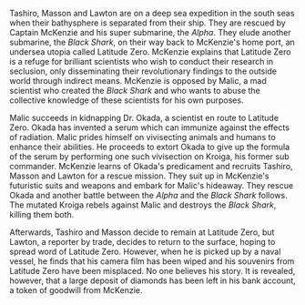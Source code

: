 <!-- Latitude Zero (1969) -->

Tashiro, Masson and Lawton are on a deep sea expedition in the south seas when their bathysphere is separated from their ship. They are rescued by Captain McKenzie and his super submarine, the _Alpha_. They elude another submarine, the _Black Shark_, on their way back to McKenzie's home port, an undersea utopia called Latitude Zero. McKenzie explains that Latitude Zero is a refuge for brilliant scientists who wish to conduct their research in seclusion, only disseminating their revolutionary findings to the outside world through indirect means. McKenzie is opposed by Malic, a mad scientist who created the _Black Shark_ and who wants to abuse the collective knowledge of these scientists for his own purposes.

Malic succeeds in kidnapping Dr. Okada, a scientist en route to Latitude Zero. Okada has invented a serum which can immunize against the effects of radiation. Malic prides himself on vivisecting animals and humans to enhance their abilities. He proceeds to extort Okada to give up the formula of the serum by performing one such vivisection on Kroiga, his former sub commander. McKenzie learns of Okada's predicament and recruits Tashiro, Masson and Lawton for a rescue mission. They suit up in McKenzie's futuristic suits and weapons and embark for Malic's hideaway. They rescue Okada and another battle between the _Alpha_ and the _Black Shark_ follows. The mutated Kroiga rebels against Malic and destroys the _Black Shark_, killing them both.

Afterwards, Tashiro and Masson decide to remain at Latitude Zero, but Lawton, a reporter by trade, decides to return to the surface, hoping to spread word of Latitude Zero. However, when he is picked up by a naval vessel, he finds that his camera film has been wiped and his souvenirs from Latitude Zero have been misplaced. No one believes his story. It is revealed, however, that a large deposit of diamonds has been left in his bank account, a token of goodwill from McKenzie.